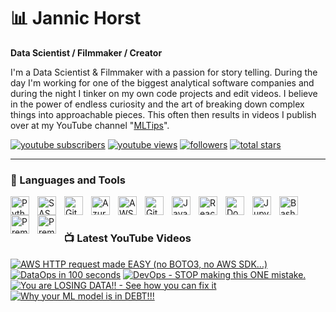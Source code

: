 # 📊 Jannic Horst

**Data Scientist / Filmmaker / Creator**

I'm a Data Scientist & Filmmaker with a passion for story telling. During the day I'm working for one of the biggest analytical software companies and during the night I tinker on my own code projects and edit videos. I believe in the power of endless curiosity and the art of breaking down complex things into approachable pieces. This often then results in videos I publish over at my YouTube channel "[MLTips](https://www.youtube.com/@mltips)".

   <p align="left">
      <a href="https://www.youtube.com/@mltips?sub_confirmation=1">
         <img alt="youtube subscribers" title="Subscribe to my YouTube channel" src="https://custom-icon-badges.demolab.com/youtube/channel/subscribers/UC0hi1PMqe_ePAV3vSewoq3g?color=%23E05D44&label=SUBSCRIBE&logo=video&logoColor=white&style=for-the-badge&labelColor=CE4630"/></a> 
      <a href="https://www.youtube.com/@mltips">
         <img alt="youtube views" title="YouTube views" src="https://custom-icon-badges.demolab.com/youtube/channel/views/UC0hi1PMqe_ePAV3vSewoq3g?color=%23E1AD0E&logo=eye&logoColor=white&style=for-the-badge&labelColor=C79600"/></a> 
      <a href="https://github.com/jannichorst?tab=followers">
         <img alt="followers" title="Follow me on Github" src="https://custom-icon-badges.demolab.com/github/followers/jannichorst?color=236ad3&labelColor=1155ba&style=for-the-badge&logo=person-add&label=Follow&logoColor=white"/></a>
      <a href="https://github.com/jannichorst?tab=repositories&sort=stargazers">
         <img alt="total stars" title="Total stars on GitHub" src="https://custom-icon-badges.demolab.com/github/stars/jannichorst?color=55960c&style=for-the-badge&labelColor=488207&logo=star"/></a>
   </p>

---

### 🧰 Languages and Tools

<img align="left" alt="Python" width="30px" style="padding-right:10px;" src="https://cdn.jsdelivr.net/gh/devicons/devicon/icons/python/python-plain.svg" />
<img align="left" alt="SAS" height="30px" style="padding-right:10px;" src="https://cdn.icon-icons.com/icons2/2699/PNG/512/sas_logo_icon_170761.png" />
<img align="left" alt="Git" width="30px" style="padding-right:10px;" src="https://cdn.jsdelivr.net/gh/devicons/devicon/icons/git/git-original.svg" />
<img align="left" alt="Azure" width="30px" style="padding-right:10px;" src="https://cdn.jsdelivr.net/gh/devicons/devicon/icons/azure/azure-original.svg" />
<img align="left" alt="AWS" width="30px" style="padding-right:10px;" src="https://cdn.jsdelivr.net/gh/devicons/devicon/icons/amazonwebservices/amazonwebservices-original.svg"/>
<img align="left" alt="GitHub" width="30px" style="padding-right:10px;" src="https://cdn.jsdelivr.net/gh/devicons/devicon/icons/github/github-original.svg" />
<img align="left" alt="JavaScript" width="30px" style="padding-right:10px;" src="https://cdn.jsdelivr.net/gh/devicons/devicon/icons/javascript/javascript-plain.svg" />
<img align="left" alt="React" width="30px" style="padding-right:10px;" src="https://cdn.jsdelivr.net/gh/devicons/devicon/icons/react/react-original.svg" />
<img align="left" alt="Docker" width="30px" style="padding-right:10px;" src="https://cdn.jsdelivr.net/gh/devicons/devicon/icons/docker/docker-plain.svg" />
<img align="left" alt="Jupyter" width="30px" style="padding-right:10px;" src="https://cdn.jsdelivr.net/gh/devicons/devicon/icons/jupyter/jupyter-original-wordmark.svg" />
<img align="left" alt="Bash" width="30px" style="padding-right:10px;" src="https://cdn.jsdelivr.net/gh/devicons/devicon/icons/bash/bash-original.svg"/>
<img align="left" alt="Premiere Pro" width="30px" style="padding-right:10px;" src="https://cdn.jsdelivr.net/gh/devicons/devicon/icons/premierepro/premierepro-original.svg"/>
<img align="left" alt="Premiere Pro" width="30px" style="padding-right:10px;" src="https://cdn.jsdelivr.net/gh/devicons/devicon/icons/aftereffects/aftereffects-original.svg"/>
<br />

#

### 📺 Latest YouTube Videos

<!-- BEGIN YOUTUBE-CARDS -->
[![AWS HTTP request made EASY (no BOTO3, no AWS SDK...)](https://ytcards.demolab.com/?id=y5LS-nPxHjk&title=AWS+HTTP+request+made+EASY+%28no+BOTO3%2C+no+AWS+SDK...%29&lang=en&timestamp=1693896691&background_color=%230d1117&title_color=%23ffffff&stats_color=%23dedede&max_title_lines=1&width=250&border_radius=5&duration=116 "AWS HTTP request made EASY (no BOTO3, no AWS SDK...)")](https://www.youtube.com/watch?v=y5LS-nPxHjk)
[![DataOps in 100 seconds](https://ytcards.demolab.com/?id=bMiPRYnNcPM&title=DataOps+in+100+seconds&lang=en&timestamp=1647873021&background_color=%230d1117&title_color=%23ffffff&stats_color=%23dedede&max_title_lines=1&width=250&border_radius=5&duration=109 "DataOps in 100 seconds")](https://www.youtube.com/watch?v=bMiPRYnNcPM)
[![DevOps - STOP making this ONE mistake.](https://ytcards.demolab.com/?id=SyfDmllRafM&title=DevOps+-+STOP+making+this+ONE+mistake.&lang=en&timestamp=1644422296&background_color=%230d1117&title_color=%23ffffff&stats_color=%23dedede&max_title_lines=1&width=250&border_radius=5&duration=81 "DevOps - STOP making this ONE mistake.")](https://www.youtube.com/watch?v=SyfDmllRafM)
[![You are LOSING DATA!! - See how you can fix it](https://ytcards.demolab.com/?id=CotvJAheLmg&title=You+are+LOSING+DATA%21%21+-+See+how+you+can+fix+it&lang=en&timestamp=1642683860&background_color=%230d1117&title_color=%23ffffff&stats_color=%23dedede&max_title_lines=1&width=250&border_radius=5&duration=96 "You are LOSING DATA!! - See how you can fix it")](https://www.youtube.com/watch?v=CotvJAheLmg)
[![Why your ML model is in DEBT!!!](https://ytcards.demolab.com/?id=YZZB4vlibT8&title=Why+your+ML+model+is+in+DEBT%21%21%21&lang=en&timestamp=1640252074&background_color=%230d1117&title_color=%23ffffff&stats_color=%23dedede&max_title_lines=1&width=250&border_radius=5&duration=86 "Why your ML model is in DEBT!!!")](https://www.youtube.com/watch?v=YZZB4vlibT8)
<!-- END YOUTUBE-CARDS -->
